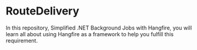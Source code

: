 # RouteDelivery
In this repository, Simplified .NET Background Jobs with Hangfire, you will learn all about using Hangfire as a framework to help you fulfill this requirement.
